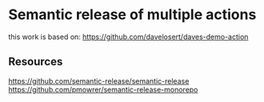 # Semantic release of multiple actions
this work is based on: https://github.com/davelosert/daves-demo-action

## Resources
https://github.com/semantic-release/semantic-release
https://github.com/pmowrer/semantic-release-monorepo
